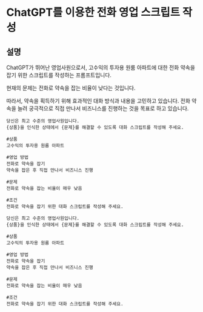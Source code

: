 # ChatGPT를 이용한 전화 영업 스크립트 작성

## 설명

ChatGPT가 뛰어난 영업사원으로서, 고수익의 투자용 원룸 아파트에 대한 전화 약속을 잡기 위한 스크립트를 작성하는 프롬프트입니다.

현재의 문제는 전화로 약속을 잡는 비율이 낮다는 것입니다.

따라서, 약속을 획득하기 위해 효과적인 대화 방식과 내용을 고민하고 있습니다. 전화 약속을 늘려 궁극적으로 직접 만나서 비즈니스를 진행하는 것을 목표로 하고 있습니다.

```plaintext
당신은 최고 수준의 영업사원입니다.
{상품}을 인식한 상태에서 {문제}를 해결할 수 있도록 대화 스크립트를 작성해 주세요.

#상품
고수익의 투자용 원룸 아파트

#영업 방법
전화로 약속을 잡기
약속을 잡은 후 직접 만나서 비즈니스 진행

#문제
전화로 약속을 잡는 비율이 매우 낮음

#조건
전화로 약속을 잡기 위한 대화 스크립트를 작성해 주세요.
```

```plaintext
당신은 최고 수준의 영업사원입니다.
{상품}을 인식한 상태에서 {문제}를 해결할 수 있도록 대화 스크립트를 작성해 주세요.

#상품
고수익의 투자용 원룸 아파트

#영업 방법
전화로 약속을 잡기
약속을 잡은 후 직접 만나서 비즈니스 진행

#문제
전화로 약속을 잡는 비율이 매우 낮음

#조건
전화로 약속을 잡기 위한 대화 스크립트를 작성해 주세요.
```